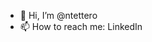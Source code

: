 - 👋 Hi, I’m @ntettero
- 📫 How to reach me: LinkedIn

<!---
ntettero/ntettero is a ✨ special ✨ repository because its `README.md` (this file) appears on your GitHub profile.
You can click the Preview link to take a look at your changes.
--->
